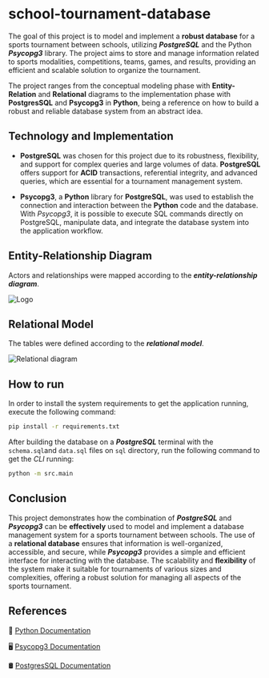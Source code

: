 # school-tournament-database

The goal of this project is to model and implement a **robust database** for a sports tournament between schools, utilizing ***PostgreSQL*** and the Python ***Psycopg3*** library. The project aims to store and manage information related to sports modalities, competitions, teams, games, and results, providing an efficient and scalable solution to organize the tournament.

The project ranges from the conceptual modeling phase with **Entity-Relation** and **Relational** diagrams to the implementation phase with **PostgresSQL** and **Psycopg3** in **Python**, being a reference on how to build a robust and reliable database system from an abstract idea.

## Technology and Implementation

* **PostgreSQL** was chosen for this project due to its robustness, flexibility, and support for complex queries and large volumes of data. **PostgreSQL** offers support for **ACID** transactions, referential integrity, and advanced queries, which are essential for a tournament management system.

* **Psycopg3**, a **Python** library for **PostgreSQL**, was used to establish the connection and interaction between the **Python** code and the database. With *Psycopg3*, it is possible to execute SQL commands directly on PostgreSQL, manipulate data, and integrate the database system into the application workflow.

## Entity-Relationship Diagram

Actors and relationships were mapped according to the ***entity-relationship diagram***.

![Logo](https://i.imgur.com/oz4HHj0.png)

## Relational Model

The tables were defined according to the ***relational model***.

![Relational diagram](https://i.imgur.com/fBfJpkX.jpeg)

## How to run

In order to install the system requirements to get the application running, execute the following command:

```bash
pip install -r requirements.txt
```

After building the database on a ***PostgreSQL*** terminal with the `schema.sql`and `data.sql` files on `sql` directory, run the following command to get the *CLI* running:

```bash
python -m src.main
```

## Conclusion

This project demonstrates how the combination of ***PostgreSQL*** and ***Psycopg3*** can be **effectively** used to model and implement a database management system for a sports tournament between schools. The use of a **relational database** ensures that information is well-organized, accessible, and secure, while ***Psycopg3*** provides a simple and efficient interface for interacting with the database. The scalability and **flexibility** of the system make it suitable for tournaments of various sizes and complexities, offering a robust solution for managing all aspects of the sports tournament.

## References


🐍 <a href="https://docs.python.org/3/">Python Documentation</a>

🖥️ <a href="https://www.psycopg.org/psycopg3/docs/index.html">Psycopg3 Documentation</a>

🛢️ <a href="https://www.psycopg.org/psycopg3/docs/index.htmlhttps://www.postgresql.org/docs/17/index.html">PostgresSQL Documentation</a>